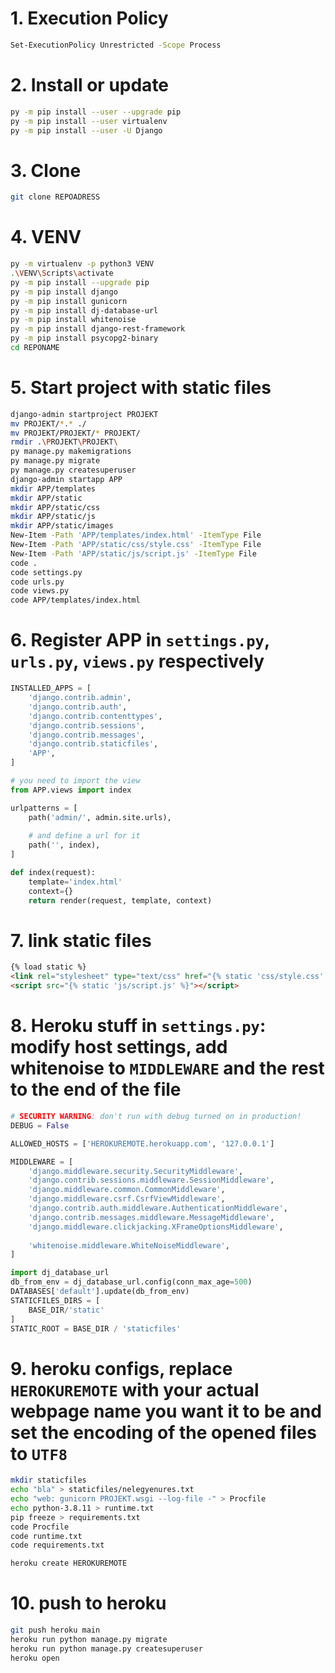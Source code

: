 # 1. Execution Policy
```sh
Set-ExecutionPolicy Unrestricted -Scope Process
```

# 2. Install or update
```sh
py -m pip install --user --upgrade pip
py -m pip install --user virtualenv
py -m pip install --user -U Django
```

# 3. Clone
```sh
git clone REPOADRESS
```

# 4. VENV
```sh
py -m virtualenv -p python3 VENV
.\VENV\Scripts\activate
py -m pip install --upgrade pip
py -m pip install django
py -m pip install gunicorn
py -m pip install dj-database-url
py -m pip install whitenoise
py -m pip install django-rest-framework
py -m pip install psycopg2-binary
cd REPONAME
```

# 5. Start project with static files
```sh
django-admin startproject PROJEKT
mv PROJEKT/*.* ./
mv PROJEKT/PROJEKT/* PROJEKT/
rmdir .\PROJEKT\PROJEKT\
py manage.py makemigrations
py manage.py migrate
py manage.py createsuperuser
django-admin startapp APP
mkdir APP/templates
mkdir APP/static
mkdir APP/static/css
mkdir APP/static/js
mkdir APP/static/images
New-Item -Path 'APP/templates/index.html' -ItemType File
New-Item -Path 'APP/static/css/style.css' -ItemType File
New-Item -Path 'APP/static/js/script.js' -ItemType File
code .
code settings.py
code urls.py
code views.py
code APP/templates/index.html
```

# 6. Register APP in ``settings.py``, ``urls.py``, ``views.py`` respectively
```py
INSTALLED_APPS = [
    'django.contrib.admin',
    'django.contrib.auth',
    'django.contrib.contenttypes',
    'django.contrib.sessions',
    'django.contrib.messages',
    'django.contrib.staticfiles',
    'APP',
]
```
```py
# you need to import the view
from APP.views import index

urlpatterns = [
    path('admin/', admin.site.urls),
    
    # and define a url for it
    path('', index),
]
```
```py
def index(request):
    template='index.html'
    context={}
    return render(request, template, context)
```

# 7. link static files
```html
{% load static %}
<link rel="stylesheet" type="text/css" href="{% static 'css/style.css' %}">
<script src="{% static 'js/script.js' %}"></script>
```

# 8. Heroku stuff in ``settings.py``: modify host settings, add whitenoise to ``MIDDLEWARE`` and the rest to the end of the file
```py
# SECURITY WARNING: don't run with debug turned on in production!
DEBUG = False

ALLOWED_HOSTS = ['HEROKUREMOTE.herokuapp.com', '127.0.0.1']
```
```py
MIDDLEWARE = [
    'django.middleware.security.SecurityMiddleware',
    'django.contrib.sessions.middleware.SessionMiddleware',
    'django.middleware.common.CommonMiddleware',
    'django.middleware.csrf.CsrfViewMiddleware',
    'django.contrib.auth.middleware.AuthenticationMiddleware',
    'django.contrib.messages.middleware.MessageMiddleware',
    'django.middleware.clickjacking.XFrameOptionsMiddleware',
    
    'whitenoise.middleware.WhiteNoiseMiddleware',
]
```
```py
import dj_database_url
db_from_env = dj_database_url.config(conn_max_age=500)
DATABASES['default'].update(db_from_env)
STATICFILES_DIRS = [
    BASE_DIR/'static'
]
STATIC_ROOT = BASE_DIR / 'staticfiles'
```

# 9.  heroku configs, replace ``HEROKUREMOTE`` with your actual webpage name you want it to be and set the encoding of the opened files to ``UTF8``
```sh
mkdir staticfiles
echo "bla" > staticfiles/nelegyenures.txt
echo "web: gunicorn PROJEKT.wsgi --log-file -" > Procfile
echo python-3.8.11 > runtime.txt
pip freeze > requirements.txt
code Procfile
code runtime.txt
code requirements.txt

heroku create HEROKUREMOTE
```

# 10. push to heroku
```sh
git push heroku main
heroku run python manage.py migrate
heroku run python manage.py createsuperuser
heroku open
```
































